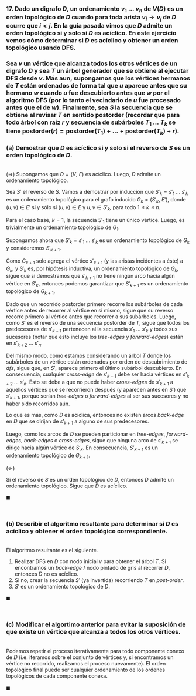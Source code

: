 ### 17. Dado un digrafo $D$, un ordenamiento $v_1\ . . .\ v_n$ de $V(D)$ es un orden topológico de $D$ cuando para toda arista $v_i \to v_j$ de $D$ ocurre que $i < j$. En la guía pasada vimos que $D$ admite un orden topológico si y solo si $D$ es acíclico. En este ejercicio vemos cómo determinar si $D$ es acíclico y obtener un orden topológico usando DFS.

### Sea $v$ un vértice que alcanza todos los otros vértices de un digrafo $D$ y sea $T$ un árbol generador que se obtiene al ejecutar DFS desde $v$. Más aun, supongamos que los vértices hermanos de $T$ están ordenados de forma tal que $u$ aparece antes que su hermano $w$ cuando $u$ fue descubierto antes que $w$ por el algoritmo DFS (por lo tanto el vecindario de $u$ fue procesado antes que el de $w$). Finalmente, sea $S$ la secuencia que se obtiene al revisar $T$ en sentido postorder (recordar que para todo árbol con raíz $r$ y secuencia de subárboles $T_1\ . . .\ T_k$ se tiene $\text{postorder}(r) = \text{postorder}(T_1) + . . . + \text{postorder}(T_k) + r$).

### (a) Demostrar que $D$ es acíclico si y solo si el reverso de $S$ es un orden topológico de $D$.

\
$(\Longrightarrow)$
Supongamos que $D = (V,\ E)$ es acíclico. Luego, $D$ admite un ordenamiento topológico. 

Sea $S'$ el reverso de $S$. Vamos a demostrar por inducción que $S'_k = s'_1\ ...\ s'_k$ es un ordenamiento topológico para el grafo inducido $G_k = (S'_k,\ E')$, donde $(u, v) \in E'$ si y sólo si $(u, v) \in E$ y $u, v\in S'_k$, para todo $1 \leq k \leq n$. 

Para el caso base, $k = 1$, la secuencia $S'_1$ tiene un único vértice. Luego, es trivialmente un ordenamiento topológico de $G_1$.

Supongamos ahora que $S'_k = s'_1\ ...\ s'_k$ es un ordenamiento topológico de $G_k$ y considerémos $S'_{k+1}$.

Como $G_{k+1}$ solo agrega el vértice $s'_{k+1}$ (y las aristas incidentes a éste) a $G_k$, y $S'_k$ es, por hipótesis inductiva, un ordenamiento topológico de $G_{k}$, sigue que si demostramos que $s'_{k+1}$ no tiene ningún arco hacia algún vértice en $S'_k$, entonces podemos garantizar que $S'_{k+1}$ es un ordenamiento topológico de $G_{k+1}$.

Dado que un recorrido postorder primero recorre los subárboles de cada vértice antes de recorrer al vértice en sí mismo, sigue que su reverso recorre primero al vértice antes que recorrer a sus subárboles. Luego, como $S'$ es el reverso de una secuencia postorder de $T$, sigue que todos los predecesores de $s'_{k+1}$ pertenecen al la secuencia $s'_1\ ...\ s'_k$ y todos sus sucesores (notar que esto incluye los *tree-edges* y  *forward-edges*) están en $s'_{k+2}\ ...\ s'_{n}$. 

Del mismo modo, como estamos considerando un árbol $T$ donde los subárboles de un vértice están ordenados por orden de descubrimiento de *dfs*, sigue que, en $S'$, aparece primero el último subárbol descubierto. En consecuencia, cualquier *cross-edge* de $s'_{k+1}$ debe ser hacia vértices en $s'_{k+2}\ ...\ s'_n$. Esto se debe a que no puede haber  *cross-edges* de $s'_{k+1}$ a aquellos vértices que se recorrieron después (y aparecen antes en $S'$) que $s'_{k+1}$, porque serían *tree-edges* o *forward-edges* al ser sus sucesores y no haber sido recorridos aún. 

Lo que es más, como $D$ es acíclica, entonces no existen arcos *back-edge* en $D$ que se dirijan de $s'_{k+1}$ a alguno de sus predecesores.


Luego, como los arcos de $D$ se pueden particionar en *tree-edges*, *forward-edges*, *back-edges* o *cross-edges*, sigue que ninguna arco de $s'_{k+1}$ se dirige hacia algún vértice de $S'_k$. En consecuencia, $S'_{k+1}$ es un ordenamiento topológico de $G_{k+1}$.



$(\Longleftarrow)$

Si el reverso de $S$ es un orden topológico de $D$, entonces $D$ admite un ordenamiento topológico. Sigue que $D$ es acíclico.

$\blacksquare$


<br>

### (b) Describir el algoritmo resultante para determinar si $D$ es acíclico y obtener el orden topológico correspondiente.

\
El algoritmo resultante es el siguiente.

1. Realizar DFS en $D$ con nodo inicial $v$ para obtener el árbol $T$. Si encontramos un *back-edge* / nodo pintado de gris al recorrer $D$, entonces $D$ no es acíclico. 
2. Si no, crear la secuencia $S'$ (ya invertida) recorriendo $T$ en *post-order*.
3. $S'$ es un ordenamiento topológico de $D$.


$\blacksquare$ 


<br>

### (c) Modificar el algortimo anterior para evitar la suposición de que existe un vértice que alcanza a todos los otros vértices.

\
Podemos repetir el proceso iterativamente para todo componente conexo de $D$ (i.e. iteramos sobre el conjunto de vértices y, si encontramos un vértice no recorrido, realizamos el proceso nuevamente). El orden topológico final puede ser cualquier ordenamiento de los ordenes topológicos de cada componente conexa.

$\blacksquare$
